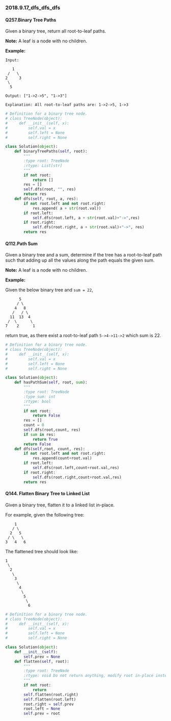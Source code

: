 ### 2018.9.17_dfs_dfs_dfs

#### Q257.Binary Tree Paths

Given a binary tree, return all root-to-leaf paths.

**Note:** A leaf is a node with no children.

**Example:**

```
Input:

   1
 /   \
2     3
 \
  5

Output: ["1->2->5", "1->3"]

Explanation: All root-to-leaf paths are: 1->2->5, 1->3
```

```python
# Definition for a binary tree node.
# class TreeNode(object):
#     def __init__(self, x):
#         self.val = x
#         self.left = None
#         self.right = None

class Solution(object):
    def binaryTreePaths(self, root):
        """
        :type root: TreeNode
        :rtype: List[str]
        """
        if not root:
            return []
        res = []
        self.dfs(root, "", res)
        return res
    def dfs(self, root, a, res):
        if not root.left and not root.right:
            res.append( a + str(root.val))
        if root.left:
            self.dfs(root.left, a + str(root.val)+"->",res)
        if root.right:
            self.dfs(root.right, a + str(root.val)+"->", res)
        return res
```

#### Q112.Path Sum

Given a binary tree and a sum, determine if the tree has a root-to-leaf path such that adding up all the values along the path equals the given sum.

**Note:** A leaf is a node with no children.

**Example:**

Given the below binary tree and `sum = 22`,

```
      5
     / \
    4   8
   /   / \
  11  13  4
 /  \      \
7    2      1
```

return true, as there exist a root-to-leaf path `5->4->11->2` which sum is 22.

```python
# Definition for a binary tree node.
# class TreeNode(object):
#     def __init__(self, x):
#         self.val = x
#         self.left = None
#         self.right = None

class Solution(object):
    def hasPathSum(self, root, sum):
        """
        :type root: TreeNode
        :type sum: int
        :rtype: bool
        """
        if not root:
            return False
        res = []
        count = 0
        self.dfs(root,count, res)
        if sum in res:
            return True
        return False
    def dfs(self,root, count, res):
        if not root.left and not root.right:
            res.append(count+root.val)
        if root.left:
            self.dfs(root.left,count+root.val,res)
        if root.right:
            self.dfs(root.right,count+root.val,res)
        return res
```

#### Q144. Flatten Binary Tree to Linked List

Given a binary tree, flatten it to a linked list in-place.

For example, given the following tree:

```
    1
   / \
  2   5
 / \   \
3   4   6
```

The flattened tree should look like:

```
1
 \
  2
   \
    3
     \
      4
       \
        5
         \
          6
```

```python
# Definition for a binary tree node.
# class TreeNode(object):
#     def __init__(self, x):
#         self.val = x
#         self.left = None
#         self.right = None

class Solution(object):
    def __init__(self):
        self.prev = None
    def flatten(self, root):
        """
        :type root: TreeNode
        :rtype: void Do not return anything, modify root in-place instead.
        """
        if not root:
            return
        self.flatten(root.right)
        self.flatten(root.left)
        root.right = self.prev
        root.left = None
        self.prev = root
```

